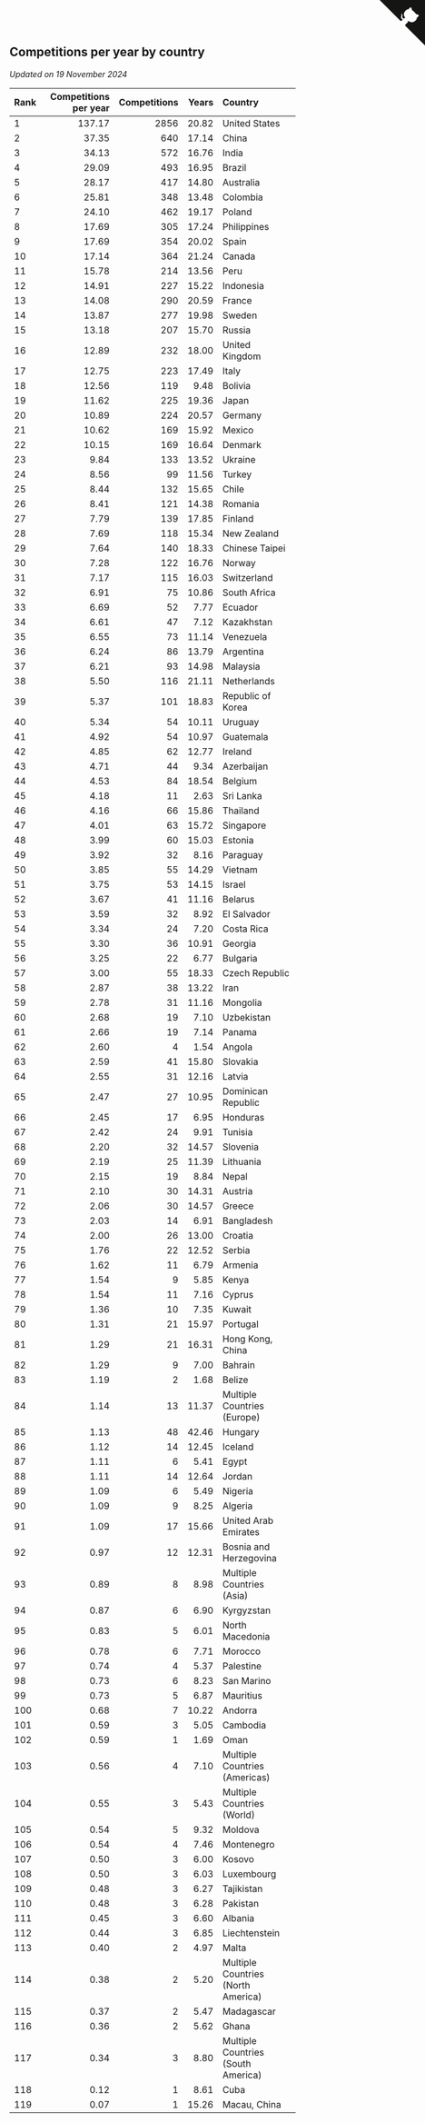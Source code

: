 ## Competitions per year by country

*Updated on 19 November 2024*

| Rank | Competitions per year | Competitions | Years | Country |
| :--- | ---: | ---: | ---: | :--- |
| 1 | 137.17 | 2856 | 20.82 | United States |
| 2 | 37.35 | 640 | 17.14 | China |
| 3 | 34.13 | 572 | 16.76 | India |
| 4 | 29.09 | 493 | 16.95 | Brazil |
| 5 | 28.17 | 417 | 14.80 | Australia |
| 6 | 25.81 | 348 | 13.48 | Colombia |
| 7 | 24.10 | 462 | 19.17 | Poland |
| 8 | 17.69 | 305 | 17.24 | Philippines |
| 9 | 17.69 | 354 | 20.02 | Spain |
| 10 | 17.14 | 364 | 21.24 | Canada |
| 11 | 15.78 | 214 | 13.56 | Peru |
| 12 | 14.91 | 227 | 15.22 | Indonesia |
| 13 | 14.08 | 290 | 20.59 | France |
| 14 | 13.87 | 277 | 19.98 | Sweden |
| 15 | 13.18 | 207 | 15.70 | Russia |
| 16 | 12.89 | 232 | 18.00 | United Kingdom |
| 17 | 12.75 | 223 | 17.49 | Italy |
| 18 | 12.56 | 119 | 9.48 | Bolivia |
| 19 | 11.62 | 225 | 19.36 | Japan |
| 20 | 10.89 | 224 | 20.57 | Germany |
| 21 | 10.62 | 169 | 15.92 | Mexico |
| 22 | 10.15 | 169 | 16.64 | Denmark |
| 23 | 9.84 | 133 | 13.52 | Ukraine |
| 24 | 8.56 | 99 | 11.56 | Turkey |
| 25 | 8.44 | 132 | 15.65 | Chile |
| 26 | 8.41 | 121 | 14.38 | Romania |
| 27 | 7.79 | 139 | 17.85 | Finland |
| 28 | 7.69 | 118 | 15.34 | New Zealand |
| 29 | 7.64 | 140 | 18.33 | Chinese Taipei |
| 30 | 7.28 | 122 | 16.76 | Norway |
| 31 | 7.17 | 115 | 16.03 | Switzerland |
| 32 | 6.91 | 75 | 10.86 | South Africa |
| 33 | 6.69 | 52 | 7.77 | Ecuador |
| 34 | 6.61 | 47 | 7.12 | Kazakhstan |
| 35 | 6.55 | 73 | 11.14 | Venezuela |
| 36 | 6.24 | 86 | 13.79 | Argentina |
| 37 | 6.21 | 93 | 14.98 | Malaysia |
| 38 | 5.50 | 116 | 21.11 | Netherlands |
| 39 | 5.37 | 101 | 18.83 | Republic of Korea |
| 40 | 5.34 | 54 | 10.11 | Uruguay |
| 41 | 4.92 | 54 | 10.97 | Guatemala |
| 42 | 4.85 | 62 | 12.77 | Ireland |
| 43 | 4.71 | 44 | 9.34 | Azerbaijan |
| 44 | 4.53 | 84 | 18.54 | Belgium |
| 45 | 4.18 | 11 | 2.63 | Sri Lanka |
| 46 | 4.16 | 66 | 15.86 | Thailand |
| 47 | 4.01 | 63 | 15.72 | Singapore |
| 48 | 3.99 | 60 | 15.03 | Estonia |
| 49 | 3.92 | 32 | 8.16 | Paraguay |
| 50 | 3.85 | 55 | 14.29 | Vietnam |
| 51 | 3.75 | 53 | 14.15 | Israel |
| 52 | 3.67 | 41 | 11.16 | Belarus |
| 53 | 3.59 | 32 | 8.92 | El Salvador |
| 54 | 3.34 | 24 | 7.20 | Costa Rica |
| 55 | 3.30 | 36 | 10.91 | Georgia |
| 56 | 3.25 | 22 | 6.77 | Bulgaria |
| 57 | 3.00 | 55 | 18.33 | Czech Republic |
| 58 | 2.87 | 38 | 13.22 | Iran |
| 59 | 2.78 | 31 | 11.16 | Mongolia |
| 60 | 2.68 | 19 | 7.10 | Uzbekistan |
| 61 | 2.66 | 19 | 7.14 | Panama |
| 62 | 2.60 | 4 | 1.54 | Angola |
| 63 | 2.59 | 41 | 15.80 | Slovakia |
| 64 | 2.55 | 31 | 12.16 | Latvia |
| 65 | 2.47 | 27 | 10.95 | Dominican Republic |
| 66 | 2.45 | 17 | 6.95 | Honduras |
| 67 | 2.42 | 24 | 9.91 | Tunisia |
| 68 | 2.20 | 32 | 14.57 | Slovenia |
| 69 | 2.19 | 25 | 11.39 | Lithuania |
| 70 | 2.15 | 19 | 8.84 | Nepal |
| 71 | 2.10 | 30 | 14.31 | Austria |
| 72 | 2.06 | 30 | 14.57 | Greece |
| 73 | 2.03 | 14 | 6.91 | Bangladesh |
| 74 | 2.00 | 26 | 13.00 | Croatia |
| 75 | 1.76 | 22 | 12.52 | Serbia |
| 76 | 1.62 | 11 | 6.79 | Armenia |
| 77 | 1.54 | 9 | 5.85 | Kenya |
| 78 | 1.54 | 11 | 7.16 | Cyprus |
| 79 | 1.36 | 10 | 7.35 | Kuwait |
| 80 | 1.31 | 21 | 15.97 | Portugal |
| 81 | 1.29 | 21 | 16.31 | Hong Kong, China |
| 82 | 1.29 | 9 | 7.00 | Bahrain |
| 83 | 1.19 | 2 | 1.68 | Belize |
| 84 | 1.14 | 13 | 11.37 | Multiple Countries (Europe) |
| 85 | 1.13 | 48 | 42.46 | Hungary |
| 86 | 1.12 | 14 | 12.45 | Iceland |
| 87 | 1.11 | 6 | 5.41 | Egypt |
| 88 | 1.11 | 14 | 12.64 | Jordan |
| 89 | 1.09 | 6 | 5.49 | Nigeria |
| 90 | 1.09 | 9 | 8.25 | Algeria |
| 91 | 1.09 | 17 | 15.66 | United Arab Emirates |
| 92 | 0.97 | 12 | 12.31 | Bosnia and Herzegovina |
| 93 | 0.89 | 8 | 8.98 | Multiple Countries (Asia) |
| 94 | 0.87 | 6 | 6.90 | Kyrgyzstan |
| 95 | 0.83 | 5 | 6.01 | North Macedonia |
| 96 | 0.78 | 6 | 7.71 | Morocco |
| 97 | 0.74 | 4 | 5.37 | Palestine |
| 98 | 0.73 | 6 | 8.23 | San Marino |
| 99 | 0.73 | 5 | 6.87 | Mauritius |
| 100 | 0.68 | 7 | 10.22 | Andorra |
| 101 | 0.59 | 3 | 5.05 | Cambodia |
| 102 | 0.59 | 1 | 1.69 | Oman |
| 103 | 0.56 | 4 | 7.10 | Multiple Countries (Americas) |
| 104 | 0.55 | 3 | 5.43 | Multiple Countries (World) |
| 105 | 0.54 | 5 | 9.32 | Moldova |
| 106 | 0.54 | 4 | 7.46 | Montenegro |
| 107 | 0.50 | 3 | 6.00 | Kosovo |
| 108 | 0.50 | 3 | 6.03 | Luxembourg |
| 109 | 0.48 | 3 | 6.27 | Tajikistan |
| 110 | 0.48 | 3 | 6.28 | Pakistan |
| 111 | 0.45 | 3 | 6.60 | Albania |
| 112 | 0.44 | 3 | 6.85 | Liechtenstein |
| 113 | 0.40 | 2 | 4.97 | Malta |
| 114 | 0.38 | 2 | 5.20 | Multiple Countries (North America) |
| 115 | 0.37 | 2 | 5.47 | Madagascar |
| 116 | 0.36 | 2 | 5.62 | Ghana |
| 117 | 0.34 | 3 | 8.80 | Multiple Countries (South America) |
| 118 | 0.12 | 1 | 8.61 | Cuba |
| 119 | 0.07 | 1 | 15.26 | Macau, China |


<a href="https://github.com/JustinTimeCuber/wca_statistics" class="github-corner" aria-label="View source on Github"><svg width="80" height="80" viewBox="0 0 250 250" style="fill:#151513; color:#fff; position: absolute; top: 0; border: 0; right: 0;" aria-hidden="true"><path d="M0,0 L115,115 L130,115 L142,142 L250,250 L250,0 Z"></path><path d="M128.3,109.0 C113.8,99.7 119.0,89.6 119.0,89.6 C122.0,82.7 120.5,78.6 120.5,78.6 C119.2,72.0 123.4,76.3 123.4,76.3 C127.3,80.9 125.5,87.3 125.5,87.3 C122.9,97.6 130.6,101.9 134.4,103.2" fill="currentColor" style="transform-origin: 130px 106px;" class="octo-arm"></path><path d="M115.0,115.0 C114.9,115.1 118.7,116.5 119.8,115.4 L133.7,101.6 C136.9,99.2 139.9,98.4 142.2,98.6 C133.8,88.0 127.5,74.4 143.8,58.0 C148.5,53.4 154.0,51.2 159.7,51.0 C160.3,49.4 163.2,43.6 171.4,40.1 C171.4,40.1 176.1,42.5 178.8,56.2 C183.1,58.6 187.2,61.8 190.9,65.4 C194.5,69.0 197.7,73.2 200.1,77.6 C213.8,80.2 216.3,84.9 216.3,84.9 C212.7,93.1 206.9,96.0 205.4,96.6 C205.1,102.4 203.0,107.8 198.3,112.5 C181.9,128.9 168.3,122.5 157.7,114.1 C157.9,116.9 156.7,120.9 152.7,124.9 L141.0,136.5 C139.8,137.7 141.6,141.9 141.8,141.8 Z" fill="currentColor" class="octo-body"></path></svg></a><style>.github-corner:hover .octo-arm{animation:octocat-wave 560ms ease-in-out}@keyframes octocat-wave{0%,100%{transform:rotate(0)}20%,60%{transform:rotate(-25deg)}40%,80%{transform:rotate(10deg)}}@media (max-width:500px){.github-corner:hover .octo-arm{animation:none}.github-corner .octo-arm{animation:octocat-wave 560ms ease-in-out}}</style>
